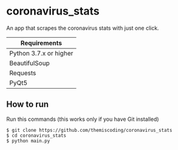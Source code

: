 # coronavirus_stats

An app that scrapes the coronavirus stats with just one click.


| Requirements              | 
| ------------------------- |
| Python 3.7.x or higher    | 
| BeautifulSoup             |
| Requests                  |
| PyQt5                     |



## How to run

Run this commands (this works only if you have Git installed)

```
$ git clone https://github.com/themiscoding/coronavirus_stats
$ cd coronavirus_stats
$ python main.py

```





